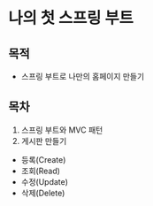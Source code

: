 # 나의 첫 스프링 부트
## 목적
- 스프링 부트로 나만의 홈페이지 만들기
## 목차
1. 스프링 부트와 MVC 패턴
2. 게시판 만들기
- 등록(Create)
- 조회(Read)
- 수정(Update)
- 삭제(Delete)
